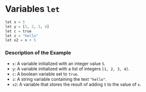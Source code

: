 # Variables `let`

```python
let x = 5
let y = [1, 2, 3, 4]
let c = true
let z = "hello"
let x2 = x + 5
```

### Description of the Example

- `x`: A variable initialized with an integer value `5`.
- `y`: A variable initialized with a list of integers `[1, 2, 3, 4]`.
- `c`: A boolean variable set to `true`.
- `z`: A string variable containing the text `"hello"`.
- `x2`: A variable that stores the result of adding `5` to the value of `x`.

